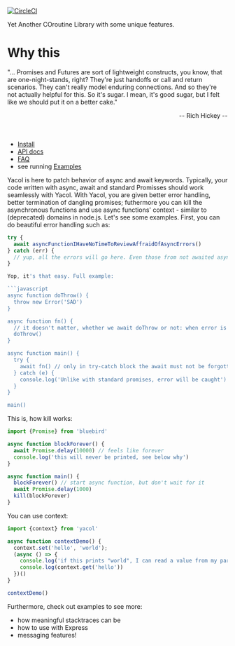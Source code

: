 [![CircleCI](https://circleci.com/gh/vacuumlabs/yacol.svg?style=svg)](https://circleci.com/gh/vacuumlabs/yacol)

Yet Another COroutine Library with some unique features.

# Why this
"... Promises and Futures are sort of lightweight constructs, you know, that are one-night-stands,
right? They're just handoffs or call and return scenarios. They can't really model enduring
connections. And so they're not actually helpful for this. So it's sugar. I mean, it's good sugar,
but I felt like we should put it on a better cake."
<div align="right">
-- Rich Hickey --
</div>
<br />
<br />


- [Install](https://github.com/vacuumlabs/yacol/blob/master/docs/install.md)
- [API docs](https://github.com/vacuumlabs/yacol/blob/master/docs/api.md)
- [FAQ](https://github.com/vacuumlabs/yacol/blob/master/docs/faq.md)
- see running [Examples](https://github.com/vacuumlabs/yacol/blob/master/examples)

Yacol is here to patch behavior of async and await keywords. Typically, your code written with async, await and standard Promisses should work seamlessly with Yacol. With Yacol, you are given better error handling, better termination of dangling promises; futhermore you can kill the asynchronous functions and use async functions' context - similar to (deprecated) domains in node.js. Let's see some examples. First, you can do beautiful error handling such as:


```javascript
try {
  await asyncFunctionIHaveNoTimeToReviewAffraidOfAsyncErrors()
} catch (err) {
  // yup, all the errors will go here. Even those from not awaited asynchronous functions.
}

Yop, it's that easy. Full example:

```javascript
async function doThrow() {
  throw new Error('SAD')
}

async function fn() {
  // it doesn't matter, whether we await doThrow or not: when error is throwed, fn ends up errorneous
  doThrow()
}

async function main() {
  try {
    await fn() // only in try-catch block the await must not be forgotten
  } catch (e) {
    console.log('Unlike with standard promises, error will be caught')
  }
}

main()
```

This is, how kill works:

```javascript
import {Promise} from 'bluebird'

async function blockForever() {
  await Promise.delay(10000) // feels like forever
  console.log('this will never be printed, see below why')
}

async function main() {
  blockForever() // start async function, but don't wait for it
  await Promise.delay(1000)
  kill(blockForever)
}
```

You can use context:
```javascript
import {context} from 'yacol'

async function contextDemo() {
  context.set('hello', 'world');
  (async () => {
    console.log('if this prints "world", I can read a value from my parent context')
    console.log(context.get('hello'))
  })()
}

contextDemo()
```

Furthermore, check out examples to see more:
- how meaningful stacktraces can be
- how to use with Express
- messaging features!
